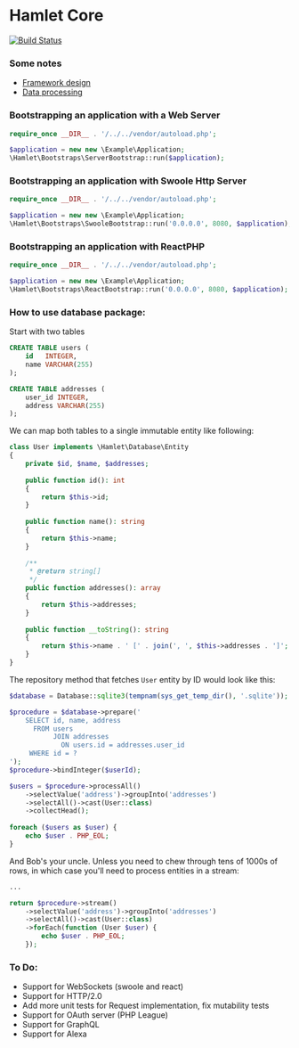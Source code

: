 Hamlet Core
===

[![Build Status](https://travis-ci.org/vasily-kartashov/hamlet-core.svg)](https://travis-ci.org/vasily-kartashov/hamlet-core)

### Some notes

* [Framework design](https://notes.kartashov.com/2016/07/08/simple-caching-web-framework/)
* [Data processing](https://notes.kartashov.com/2017/05/09/result-set-processor/)

### Bootstrapping an application with a Web Server

```php
require_once __DIR__ . '/../../vendor/autoload.php';

$application = new new \Example\Application;
\Hamlet\Bootstraps\ServerBootstrap::run($application);
```

### Bootstrapping an application with Swoole Http Server

```php
require_once __DIR__ . '/../../vendor/autoload.php';

$application = new new \Example\Application;
\Hamlet\Bootstraps\SwooleBootstrap::run('0.0.0.0', 8080, $application);
```

### Bootstrapping an application with ReactPHP

```php
require_once __DIR__ . '/../../vendor/autoload.php';

$application = new new \Example\Application;
\Hamlet\Bootstraps\ReactBootstrap::run('0.0.0.0', 8080, $application);
```

### How to use database package:

Start with two tables 

```sql
CREATE TABLE users (
    id   INTEGER,
    name VARCHAR(255)
);

CREATE TABLE addresses (
    user_id INTEGER,
    address VARCHAR(255)
);
```

We can map both tables to a single immutable entity like following:

```php
class User implements \Hamlet\Database\Entity
{
    private $id, $name, $addresses;
    
    public function id(): int 
    {
        return $this->id;
    }
    
    public function name(): string
    {
        return $this->name;
    }
    
    /**
     * @return string[]
     */
    public function addresses(): array
    {
        return $this->addresses;
    }
    
    public function __toString(): string
    {
        return $this->name . ' [' . join(', ', $this->addresses . ']'; 
    }
}
```

The repository method that fetches `User` entity by ID would look like this:

```php
$database = Database::sqlite3(tempnam(sys_get_temp_dir(), '.sqlite'));

$procedure = $database->prepare('
    SELECT id, name, address
      FROM users
           JOIN addresses
             ON users.id = addresses.user_id
     WHERE id = ?
');
$procedure->bindInteger($userId);

$users = $procedure->processAll()
    ->selectValue('address')->groupInto('addresses')
    ->selectAll()->cast(User::class)
    ->collectHead();
    
foreach ($users as $user) {
    echo $user . PHP_EOL;
}
```

And Bob's your uncle. Unless you need to chew through tens of 1000s of rows, in which case you'll need to process entities in a stream:

```php
...

return $procedure->stream()
    ->selectValue('address')->groupInto('addresses')
    ->selectAll()->cast(User::class)
    ->forEach(function (User $user) {
        echo $user . PHP_EOL;
    });
```

### To Do:

* Support for WebSockets (swoole and react)
* Support for HTTP/2.0
* Add more unit tests for Request implementation, fix mutability tests
* Support for OAuth server (PHP League)
* Support for GraphQL
* Support for Alexa
